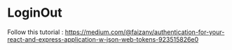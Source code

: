 # LoginOut
Follow this tutorial : https://medium.com/@faizanv/authentication-for-your-react-and-express-application-w-json-web-tokens-923515826e0